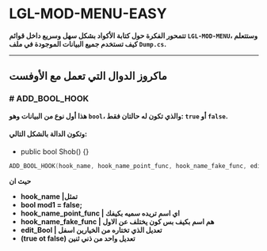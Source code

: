 # LGL-MOD-MENU-EASY

**تتمحور الفكرة حول كتابة الأكواد بشكل سهل وسريع داخل قوائم `LGL-MOD-MENU`، وستتعلم كيف تستخدم جميع البيانات الموجودة في ملف `Dump.cs`.**

---

## ماكروز الدوال التي تعمل مع الأوفست

### # ADD_BOOL_HOOK

**هذا أول نوع من البيانات وهو `bool`، والذي تكون له حالتان فقط: `true` أو `false`.**

#### وتكون الدالة بالشكل التالي:

- public bool Shob() {}
```cpp
ADD_BOOL_HOOK(hook_name, hook_name_point_func, hook_name_fake_func, edit_Bool);
```
**حيث ان**
- **hook_name |تمثل**
- **bool mod1 = false;**
- **hook_name_point_func | اي اسم تريده سميه بكيفك**
- **hook_name_fake_func | هم اسم بكيف بس كون يختلف عن الاول**
- **edit_Bool | تعديل الذي تختاره من الخيارين اسفل**
- **(true ot false) تعديل واحد من ذني ثنين**
